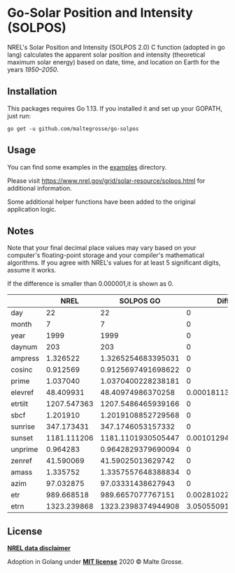 Go-Solar Position and Intensity (SOLPOS)
=======================================
NREL's Solar Position and Intensity (SOLPOS 2.0) C function (adopted in go lang) calculates the apparent solar position and intensity (theoretical maximum solar energy) based on date, time, and location on Earth for the years *1950–2050*.
## Installation

This packages requires Go 1.13. If you installed it and set up your GOPATH, just run:

`go get -u github.com/maltegrosse/go-solpos`

## Usage

You can find some examples in the [examples](examples) directory.

Please visit https://www.nrel.gov/grid/solar-resource/solpos.html for additional information.

Some additional helper functions have been added to the original application logic.
## Notes
Note that your final decimal place values may vary based on your computer's floating-point storage and your compiler's mathematical algorithms.  If you agree with NREL's values for at least 5 significant digits, assume it works.

If the difference is smaller than 0.000001,it is shown as 0.

|       | NREL   | SOLPOS GO    |  Difference |
|---------------|-------|-------|-------|
| day     | 22  | 22  | 0 |
| month          | 7  | 7  | 0 |
| year      | 1999  | 1999  | 0  |
| daynum           | 203  | 203  | 0 |
| ampress |  1.326522  | 1.3265254683395031  | 0 |
| cosinc         | 0.912569  | 0.9125697491698622  | 0 |
| prime        | 1.037040  | 1.0370400228238181  | 0 |
| elevref          | 48.409931 | 48.40974986370258  | 0.00018113629742089188 |
| etrtilt     | 1207.547363 | 1207.5486465939166 | 0 |
| sbcf     | 1.201910  | 1.2019108852729568 | 0 |
| sunrise      | 347.173431  | 347.1746053157332  | 0 |
| sunset         | 1181.111206  | 1181.1101930505447 | 0.0010129494553439145 |
| unprime           | 0.964283  | 0.9642829379690094 | 0 |
| zenref        | 41.590069  | 41.59025013629742  | 0 |
| amass           | 1.335752  | 1.3357557648388834  | 0 |
| azim          | 97.032875  | 97.03331438627943  | 0 |
| etr          | 989.668518  | 989.6657077767151  | 0.0028102232848823405 |
| etrn          | 1323.239868  | 1323.2398374944908  | 3.0505509130307473e-05 |



## License
**[ NREL data disclaimer](https://www.nrel.gov/disclaimer.html)**

Adoption in Golang under **[MIT license](http://opensource.org/licenses/mit-license.php)** 2020 © Malte Grosse.

